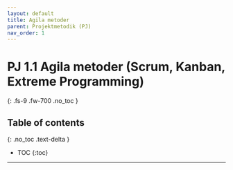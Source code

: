 ```yaml
---
layout: default
title: Agila metoder
parent: Projektmetodik (PJ)
nav_order: 1
---
```


# PJ 1.1 Agila metoder (Scrum, Kanban, Extreme Programming)
{: .fs-9 .fw-700 .no_toc }

## Table of contents
{: .no_toc .text-delta }

- TOC
{:toc}

---
